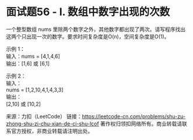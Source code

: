 # 面试题56 - I. 数组中数字出现的次数


一个整型数组 nums 里除两个数字之外，其他数字都出现了两次。请写程序找出这两个只出现一次的数字。要求时间复杂度是O(n)，空间复杂度是O(1)。

示例 1：  
输入：nums = [4,1,4,6]  
输出：[1,6] 或 [6,1]  

示例 2：  
输入：  
nums = [1,2,10,4,1,4,3,3]  
输出：  
[2,10] 或 [10,2]



来源：力扣（LeetCode）
链接：https://leetcode-cn.com/problems/shu-zu-zhong-shu-zi-chu-xian-de-ci-shu-lcof
著作权归领扣网络所有。商业转载请联系官方授权，非商业转载请注明出处。